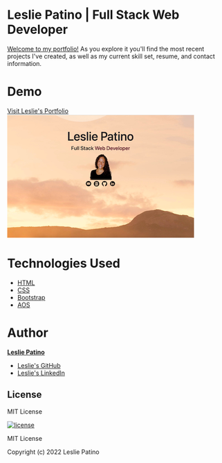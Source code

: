 # Leslie Patino | Full Stack Web Developer

[Welcome to my portfolio!](https://lesliejpatino.github.io/LesliePatino_Portfolio/) As you explore it you'll find the most recent projects I've created, as well as my current skill set, resume, and contact information.

# Demo
[Visit Leslie's Portfolio](https://lesliejpatino.github.io/LesliePatino_Portfolio/)
<br>
![site](assets/images/deployedpic.png)

# Technologies Used

* [HTML](https://developer.mozilla.org/en-US/docs/Web/HTML)
* [CSS](https://developer.mozilla.org/en-US/docs/Web/CSS)
* [Bootstrap](https://getbootstrap.com/docs/5.0/getting-started/introduction/)
* [AOS](https://michalsnik.github.io/aos/)


# Author

**[Leslie Patino](https://lesliejpatino.github.io/LesliePatino_Portfolio/)**

* [Leslie's GitHub](https://github.com/lesliejpatino)
* [Leslie's LinkedIn](https://www.linkedin.com/in/lesliejpatino/)


## License

MIT License

[![license](https://img.shields.io/github/license/DAVFoundation/captain-n3m0.svg?style=flat-square)](https://github.com/DAVFoundation/captain-n3m0/blob/master/LICENSE)

MIT License

Copyright (c) 2022 Leslie Patino
